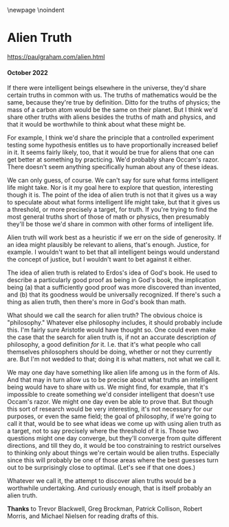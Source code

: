 \newpage
\noindent

Alien Truth
===========


  

<https://paulgraham.com/alien.html>
  

#### October 2022


  

  

 If there were intelligent beings elsewhere in the universe, they'd
share certain truths in common with us. The truths of mathematics
would be the same, because they're true by definition. Ditto for
the truths of physics; the mass of a carbon atom would be the same
on their planet. But I think we'd share other truths with aliens
besides the truths of math and physics, and that it would be
worthwhile to think about what these might be.
   

  

 For example, I think we'd share the principle that a controlled
experiment testing some hypothesis entitles us to have proportionally
increased belief in it. It seems fairly likely, too, that it would
be true for aliens that one can get better at something by practicing.
We'd probably share Occam's razor. There doesn't seem anything
specifically human about any of these ideas.
   

  

 We can only guess, of course. We can't say for sure what forms
intelligent life might take. Nor is it my goal here to explore that
question, interesting though it is. The point of the idea of alien
truth is not that it gives us a way to speculate about what forms
intelligent life might take, but that it gives us a threshold, or
more precisely a target, for truth. If you're trying to find the
most general truths short of those of math or physics, then presumably
they'll be those we'd share in common with other forms of intelligent
life.
   

  

 Alien truth will work best as a heuristic if we err on the side of
generosity. If an idea might plausibly be relevant to aliens, that's
enough. Justice, for example. I wouldn't want to bet that all
intelligent beings would understand the concept of justice, but I
wouldn't want to bet against it either.
   

  

 The idea of alien truth is related to Erdos's idea of God's book.
He used to describe a particularly good proof as being in God's
book, the implication being (a) that a sufficiently good proof was
more discovered than invented, and (b) that its goodness would be
universally recognized. If there's such a thing as alien truth,
then there's more in God's book than math.
   

  

 What should we call the search for alien truth? The obvious choice
is "philosophy." Whatever else philosophy includes, it should
probably include this. I'm fairly sure Aristotle would have thought
so. One could even make the case that the search for alien truth
is, if not an accurate description
 *of* 
 philosophy, a good
definition
 *for* 
 it. I.e. that it's what people who call
themselves philosophers should be doing, whether or not they currently
are. But I'm not wedded to that; doing it is what matters, not what
we call it.
   

  

 We may one day have something like alien life among us in the form
of AIs. And that may in turn allow us to be precise about what
truths an intelligent being would have to share with us. We might
find, for example, that it's impossible to create something we'd
consider intelligent that doesn't use Occam's razor. We might one
day even be able to prove that. But though this sort of research
would be very interesting, it's not necessary for our purposes, or
even the same field; the goal of philosophy, if we're going to call it that, would be
to see what ideas we come up with using alien truth as a target,
not to say precisely where the threshold of it is. Those two questions might one
day converge, but they'll converge from quite different directions,
and till they do, it would be too constraining to restrict ourselves
to thinking only about things we're certain would be alien truths.
Especially since this will probably be one of those areas where the
best guesses turn out to be surprisingly close to optimal. (Let's
see if that one does.)
   

  

 Whatever we call it, the attempt to discover alien truths would be
a worthwhile undertaking. And curiously enough, that is itself
probably an alien truth.
   

  

  

  

  

  

**Thanks** 
 to Trevor Blackwell, Greg Brockman, 
Patrick Collison, Robert Morris, and Michael Nielsen for reading drafts of this.
   

  


